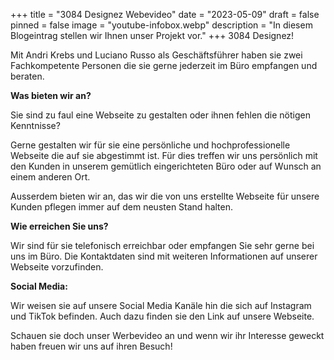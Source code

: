 +++
title = "3084 Designez Webevideo"
date = "2023-05-09"
draft = false
pinned = false
image = "youtube-infobox.webp"
description = "In diesem Blogeintrag stellen wir Ihnen unser Projekt vor."
+++
3﻿084 Designez!

M﻿it Andri Krebs und Luciano Russo als Geschäftsführer haben sie zwei Fachkompetente Personen die sie gerne jederzeit im Büro empfangen und beraten.

**W﻿as bieten wir an?**

S﻿ie sind zu faul eine Webseite zu gestalten oder ihnen fehlen die nötigen Kenntnisse?

G﻿erne gestalten wir für sie eine persönliche und hochprofessionelle Webseite die auf sie abgestimmt ist. Für dies treffen wir uns persönlich mit den Kunden in unserem gemütlich eingerichteten Büro oder auf Wunsch an einem anderen Ort.

A﻿usserdem bieten wir an, das wir die von uns erstellte Webseite für unsere Kunden pflegen immer auf dem neusten Stand halten.

**W﻿ie erreichen Sie uns?**

W﻿ir sind für sie telefonisch erreichbar oder empfangen Sie sehr gerne bei uns im Büro. Die Kontaktdaten sind mit weiteren Informationen auf unserer Webseite vorzufinden.

**S﻿ocial Media:**

W﻿ir weisen sie auf unsere Social Media Kanäle hin die sich auf Instagram und TikTok befinden. Auch dazu finden sie den Link auf unsere Webseite.

S﻿chauen sie doch unser Werbevideo an und wenn wir ihr Interesse geweckt haben freuen wir uns auf ihren Besuch!